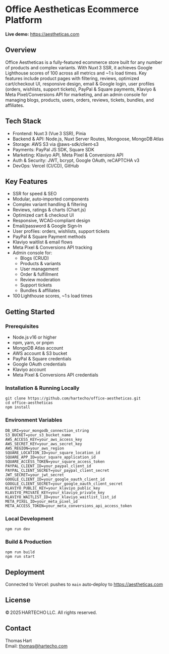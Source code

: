 # Office Aestheticas Ecommerce Platform

**Live demo:** https://aestheticas.com

## Overview

Office Aestheticas is a fully‑featured ecommerce store built for any number of products and complex variants. With Nuxt 3 SSR, it achieves Google Lighthouse scores of 100 across all metrics and ~1 s load times. Key features include product pages with filtering, reviews, optimized cart/checkout UI, responsive design, email & Google login, user profiles (orders, wishlists, support tickets), PayPal & Square payments, Klaviyo & Meta Pixel/Conversions API for marketing, and an admin console for managing blogs, products, users, orders, reviews, tickets, bundles, and affiliates.

## Tech Stack

- Frontend: Nuxt 3 (Vue 3 SSR), Pinia  
- Backend & API: Node.js, Nuxt Server Routes, Mongoose, MongoDB Atlas  
- Storage: AWS S3 via @aws-sdk/client‑s3  
- Payments: PayPal JS SDK, Square SDK  
- Marketing: Klaviyo API, Meta Pixel & Conversions API  
- Auth & Security: JWT, bcrypt, Google OAuth, reCAPTCHA v3  
- DevOps: Vercel (CI/CD), GitHub  

## Key Features

- SSR for speed & SEO  
- Modular, auto‑imported components  
- Complex variant handling & filtering  
- Reviews, ratings & charts (Chart.js)  
- Optimized cart & checkout UI  
- Responsive, WCAG‑compliant design  
- Email/password & Google Sign‑In  
- User profiles: orders, wishlists, support tickets  
- PayPal & Square Payment methods  
- Klaviyo waitlist & email flows  
- Meta Pixel & Conversions API tracking  
- Admin console for:
    - Blogs (CRUD)
    - Products & variants
    - User management
    - Order & fulfillment
    - Review moderation
    - Support tickets
    - Bundles & affiliates
- 100 Lighthouse scores, ~1 s load times

## Getting Started

### Prerequisites

- Node.js v16 or higher  
- npm, yarn, or pnpm  
- MongoDB Atlas account  
- AWS account & S3 bucket  
- PayPal & Square credentials  
- Google OAuth credentials  
- Klaviyo account  
- Meta Pixel & Conversions API credentials  

### Installation & Running Locally

    git clone https://github.com/hartecho/office-aestheticas.git
    cd office-aestheticas
    npm install

### Environment Variables

    DB_URI=your_mongodb_connection_string
    S3_BUCKET=your_s3_bucket_name
    AWS_ACCESS_KEY=your_aws_access_key
    AWS_SECRET_KEY=your_aws_secret_key
    AWS_REGION=your_aws_region
    SQUARE_LOCATION_ID=your_square_location_id
    SQUARE_APP_ID=your_square_application_id
    SQUARE_ACCESS_TOKEN=your_square_access_token
    PAYPAL_CLIENT_ID=your_paypal_client_id
    PAYPAL_CLIENT_SECRET=your_paypal_client_secret
    JWT_SECRET=your_jwt_secret
    GOOGLE_CLIENT_ID=your_google_oauth_client_id
    GOOGLE_CLIENT_SECRET=your_google_oauth_client_secret
    KLAVIYO_PUBLIC_KEY=your_klaviyo_public_key
    KLAVIYO_PRIVATE_KEY=your_klaviyo_private_key
    KLAVIYO_WAITLIST_ID=your_klaviyo_waitlist_list_id
    META_PIXEL_ID=your_meta_pixel_id
    META_ACCESS_TOKEN=your_meta_conversions_api_access_token

### Local Development

    npm run dev

### Build & Production

    npm run build
    npm run start

## Deployment

Connected to Vercel: pushes to `main` auto‑deploy to https://aestheticas.com

## License

© 2025 HARTECHO LLC. All rights reserved.

## Contact

Thomas Hart  
Email: thomas@hartecho.com  
